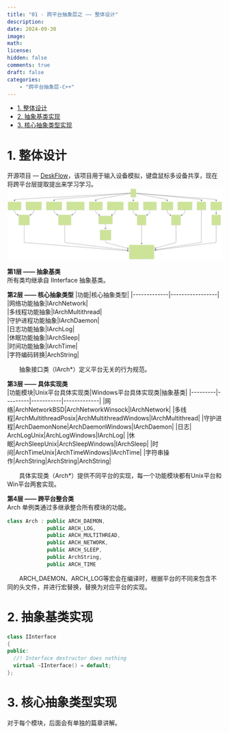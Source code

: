```yaml
---
title: "01 - 跨平台抽象层之 —— 整体设计"
description: 
date: 2024-09-30
image: 
math: 
license: 
hidden: false
comments: true
draft: false
categories:
    - "跨平台抽象层-C++"
---
```



- [1. 整体设计](#1-整体设计)
- [2. 抽象基类实现](#2-抽象基类实现)
- [3. 核心抽象类型实现](#3-核心抽象类型实现)


# 1. 整体设计
开源项目 — [DeskFlow](https://github.com/deskflow/deskflow)，该项目用于输入设备模拟，键盘鼠标多设备共享，现在将跨平台层提取提出来学习学习。   
![抽象层结构类图](deskflow.svg)  

**第1层 —— 抽象基类**  
所有类均继承自 IInterface 抽象基类。  

**第2层 —— 核心抽象类型** 
|功能|核心抽象类型|
|-------------|-----------------|
|网络功能抽象|IArchNetwork|   
|多线程功能抽象|IArchMultithread|   
|守护进程功能抽象|IArchDaemon|  
|日志功能抽象|IArchLog|  
|休眠功能抽象|IArchSleep|  
|时间功能抽象|IArchTime|  
|字符编码转换|ArchString|  

&emsp;&emsp;抽象接口类（IArch*）定义平台无关的行为规范。  

**第3层 —— 具体实现类**  
|功能模块|Unix平台具体实现类|Windows平台具体实现类|抽象基类|
|---------|---------|-----------|-------------|
|网络|ArchNetworkBSD|ArchNetworkWinsock|IArchNetwork|
|多线程|ArchMultithreadPosix|ArchMultithreadWindows|IArchMultithread|
|守护进程|ArchDaemonNone|ArchDaemonWindows|IArchDaemon|
|日志| ArchLogUnix|ArchLogWindows|IArchLog|
|休眠|ArchSleepUnix|ArchSleepWindows|IArchSleep|
|时间|ArchTimeUnix|ArchTimeWindows|IArchTime|
|字符串操作|ArchString|ArchString|ArchString|     

&emsp;&emsp;具体实现类（Arch*）提供不同平台的实现，每一个功能模块都有Unix平台和Win平台两套实现。  

**第4层 —— 跨平台整合类**  
Arch 单例类通过多继承整合所有模块的功能。   
```cpp
class Arch : public ARCH_DAEMON,
             public ARCH_LOG,
             public ARCH_MULTITHREAD,
             public ARCH_NETWORK,
             public ARCH_SLEEP,
             public ArchString,
             public ARCH_TIME
```
&emsp;&emsp;ARCH_DAEMON、ARCH_LOG等宏会在编译时，根据平台的不同来包含不同的头文件，并进行宏替换，替换为对应平台的实现。   


# 2. 抽象基类实现
```cpp
class IInterface
{
public:
  //! Interface destructor does nothing
  virtual ~IInterface() = default;
};
```

# 3. 核心抽象类型实现
对于每个模块，后面会有单独的篇章讲解。  